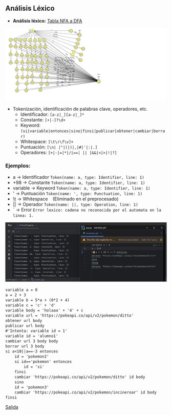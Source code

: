## Análisis Léxico
- **Análisis léxico:**
  [Tabla NFA a DFA](https://docs.google.com/spreadsheets/d/1d-Ae-Xse4y_mCXiTdAH2pxOPNWBGBultBXIrC_2EEV8/edit?usp=sharing)

![Automata](/resources/analizador_Lexico.jpg)
- Tokenización, identificación de palabras clave, operadores, etc.
    - Identificador: ```[a-z|_][a-z|_]*```
    - Constante: ```[+|-]?\d+```
    - Keyword: ```(si|variable|entonces|sino|finsi|publicar|obtener|cambiar|borrar)```
    - Whitespace: ```[\t\r\f\v]+```
    - Puntuación: ```[\n| |"|(|)|,|#|'|:|.]```
    - Operadores: ```[+|-|=|*|/|==| || |&&|<|>|!|?]```
### **Ejemplos:**
- a -> Identificador `Token(name: a, type: Identifier, line: 1)`
- +98 -> Constante `Token(name: a, type: Identifier, line: 1)`
- variable -> Keyword `Token(name: a, type: Identifier, line: 1)`
- ' -> Puntuación `Token(name: ', type: Punctuation, line: 1)`
- \t -> Whitespace ` ` (Eliminado en el preprocesado)
- || -> Operador `Token(name: ||, type: Operation, line: 1)`
- \` -> Error `Error lexico: cadena no reconocida por el automata en la linea: 1.`

![Ejemplo de éxito](/resources/lexerCorrect.jpg)

````
variable a = 0
a = 2 + 3
variable b = 5*a + (0*2 + 4)
variable c = 'c' + 'd'
variable body = 'holaaa' + '4' + c
variable url = 'https://pokeapi.co/api/v2/pokemon/ditto'
obtener url body
publicar url body
#'Intenta: variable id = 1'
variable id = 'alumno1'
cambiar url 3 body body
borrar url 3 body
si a<10||a==-3 entonces
    id = 'pokemon2'
    si id=='pokemon' entonces
        id = 'si'
    finsi
    cambiar 'https://pokeapi.co/api/v2/pokemon/ditto' id body
    sino
    id = 'pokemon3'
    cambiar 'https://pokeapi.co/api/v2/pokemon/incineroar' id body
finsi
````
[Salida](Test/LexerValid.md)
